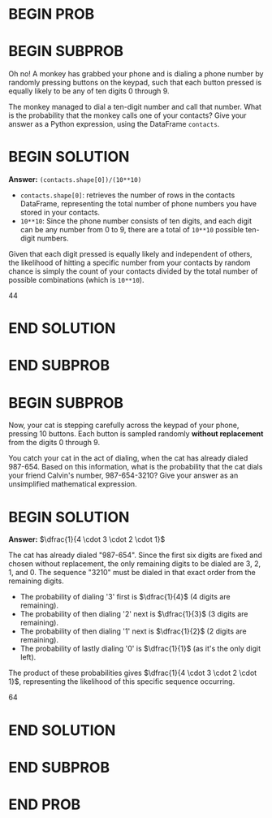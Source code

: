 # BEGIN PROB

# BEGIN SUBPROB

Oh no! A monkey has grabbed your phone and is dialing a phone number by
randomly pressing buttons on the keypad, such that each button pressed
is equally likely to be any of ten digits 0 through 9.

The monkey managed to dial a ten-digit number and call that number. What
is the probability that the monkey calls one of your contacts? Give your
answer as a Python expression, using the DataFrame `contacts`.

# BEGIN SOLUTION
**Answer:** `(contacts.shape[0])/(10**10)`

- `contacts.shape[0]`: retrieves the number of rows in the contacts DataFrame, representing the total number of phone numbers you have stored in your contacts.
- `10**10`: Since the phone number consists of ten digits, and each digit can be any number from 0 to 9, there are a total of `10**10` possible ten-digit numbers.

Given that each digit pressed is equally likely and independent of others, the likelihood of hitting a specific number from your contacts by random chance is simply the count of your contacts divided by the total number of possible combinations (which is `10**10`).

<average>44</average>

# END SOLUTION

# END SUBPROB

# BEGIN SUBPROB

Now, your cat is stepping carefully across the keypad of your phone,
pressing 10 buttons. Each button is sampled randomly **without
replacement** from the digits 0 through 9.

You catch your cat in the act of dialing, when the cat has already
dialed 987-654. Based on this information, what is the probability that
the cat dials your friend Calvin's number, 987-654-3210? Give your
answer as an unsimplified mathematical expression.

# BEGIN SOLUTION
**Answer:** $\dfrac{1}{4 \cdot 3 \cdot 2 \cdot 1}$

The cat has already dialed "987-654". Since the first six digits are fixed and chosen without replacement, the only remaining digits to be dialed are 3, 2, 1, and 0. The sequence "3210" must be dialed in that exact order from the remaining digits.

- The probability of dialing '3' first is $\dfrac{1}{4}$ (4 digits are remaining).
- The probability of then dialing '2' next is $\dfrac{1}{3}$ (3 digits are remaining).
- The probability of then dialing '1' next is $\dfrac{1}{2}$ (2 digits are remaining).
- The probability of lastly dialing '0' is $\dfrac{1}{1}$ (as it's the only digit left).

The product of these probabilities gives $\dfrac{1}{4 \cdot 3 \cdot 2 \cdot 1}$, representing the likelihood of this specific sequence occurring.

<average>64</average>

# END SOLUTION

# END SUBPROB

# END PROB
